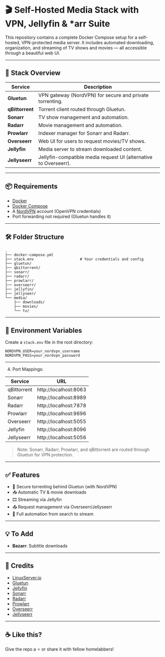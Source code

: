 # 🎬 Self-Hosted Media Stack with VPN, Jellyfin & *arr Suite

This repository contains a complete Docker Compose setup for a self-hosted, VPN-protected media server. It includes automated downloading, organization, and streaming of TV shows and movies — all accessible through a beautiful web UI.

---

## 🚀 Stack Overview

| Service      | Description |
|--------------|-------------|
| **Gluetun**  | VPN gateway (NordVPN) for secure and private torrenting. |
| **qBittorrent** | Torrent client routed through Gluetun. |
| **Sonarr**   | TV show management and automation. |
| **Radarr**   | Movie management and automation. |
| **Prowlarr** | Indexer manager for Sonarr and Radarr. |
| **Overseerr**| Web UI for users to request movies/TV shows. |
| **Jellyfin** | Media server to stream downloaded content. |
| **Jellyseerr** | Jellyfin-compatible media request UI (alternative to Overseerr). |

---

## 📦 Requirements

- [Docker](https://www.docker.com/)
- [Docker Compose](https://docs.docker.com/compose/)
- A [NordVPN](https://nordvpn.com) account (OpenVPN credentials)
- Port forwarding not required (Gluetun handles it)

---

## 🛠 Folder Structure

```
.
├── docker-compose.yml
├── stack.env                     # Your credentials and config
├── gluetun/
├── qbittorrent/
├── sonarr/
├── radarr/
├── prowlarr/
├── overseerr/
├── jellyfin/
├── jellyseer/
└── media/
    ├── downloads/
    ├── movies/
    └── tv/
```

---

## 🔐 Environment Variables

Create a `stack.env` file in the root directory:

```env
NORDVPN_USER=your_nordvpn_username
NORDVPN_PASS=your_nordvpn_password
```

---

4. Port Mappings:

| Service     | URL                             |
|-------------|----------------------------------|
| qBittorrent | http://localhost:8063           |
| Sonarr      | http://localhost:8989           |
| Radarr      | http://localhost:7878           |
| Prowlarr    | http://localhost:9696           |
| Overseerr   | http://localhost:5055           |
| Jellyfin    | http://localhost:8096           |
| Jellyseerr  | http://localhost:5056           |

> Note: Sonarr, Radarr, Prowlarr, and qBittorrent are routed through Gluetun for VPN protection.

---

## ✅ Features

- 🔐 Secure torrenting behind Gluetun (with NordVPN)
- 📥 Automatic TV & movie downloads
- 🎞️ Streaming via Jellyfin
- 📤 Request management via Overseerr/Jellyseerr
- 🔄 Full automation from search to stream

---

## 💡 To Add

- **Bazarr**: Subtitle downloads

---

## 🧼 Credits

- [LinuxServer.io](https://www.linuxserver.io/)
- [Gluetun](https://github.com/qdm12/gluetun)
- [Jellyfin](https://jellyfin.org/)
- [Sonarr](https://sonarr.tv/)
- [Radarr](https://radarr.video/)
- [Prowlarr](https://github.com/Prowlarr/Prowlarr)
- [Overseerr](https://overseerr.dev/)
- [Jellyseerr](https://github.com/Fallenbagel/jellyseerr)

---

## ☕ Like this?

Give the repo a ⭐ or share it with fellow homelabbers!
